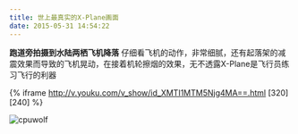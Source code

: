 ```yaml
---
title: 世上最真实的X-Plane画面
date: 2015-05-31 14:54:22
---
```


**跑道旁拍摄到水陆两栖飞机降落**
仔细看飞机的动作，非常细腻，还有起落架的减震效果而导致的飞机晃动，在接着机轮擦烟的效果，无不透露X-Plane是飞行员练习飞行的利器


{% iframe http://v.youku.com/v_show/id_XMTI1MTM5Njg4MA==.html [320] [240] %}


![cpuwolf](/images/data/attachment/201505/31/225400z6tc1zet191tqt75.jpg)

